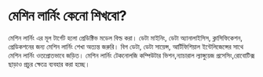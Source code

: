 # মেশিন লার্নিং কেনো শিখবো?

মেশিন লার্নিং এর মূল টার্গেট হলো প্রেডিক্টিভ মডেল বিল্ড করা। ডেটা মাইনিং, ডেটা অ্যানালাইসিস, ক্লাসিফিকেশন, প্রেডিকশনের জন্য মেশিন লার্নিং শেখা অত্যন্ত জরুরি। বিগ ডেটা, ডেটা সায়েন্স, আর্টিফিশিয়াল ইন্টেলিজেন্সের সাথে মেশিন লার্নিং ওতপ্রোতভাবে জড়িত। মেশিন লার্নিং টেকনোলজি কম্পিউটার ভিশন,ন্যাচারাল ল্যাঙ্গুয়েজ প্রসেসিং,রোবোটিক্স ছাড়াও প্রচুর ক্ষেত্রে ব্যবহার করা হচ্ছে।

